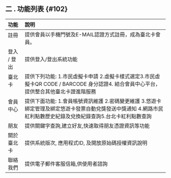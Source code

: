 ## **二 . 功能列表** {#102}

| 功能 | 說明 |
| :--- | :---|
| 註冊        |提供會員以手機門號及E-MAIL認證方式註冊，成為臺北卡會員。|
| 登入 / 登出  |提供登入/登出系統功能|
| 臺北卡         | 提供下列功能: 1.市民虛擬卡申請 2.虛擬卡樣式選定3.市民虛擬卡QR CODE / BARCODE 身分認證4. 結合會員中心平台， 提供整合其他臺北卡證進階服務|
|會員中心        |提供下面功能: 1.會員帳號資訊維護 2.密碼變更維護 3.悠遊卡綁定管理及綁定悠遊卡發票自動兌獎發送中獎通知 4.網路市民紅利點數歷史紀錄及兌換紀錄查詢5.台北卡紅利點數查詢|
| 朋友 |提供關鍵字查詢,建立好友,快速取得朋友憑證資訊等功能|
| 關於臺北卡 |提供系統版次, 應用程式ID, 及開放原始碼授權資訊說明|
| 聯絡我們 |提供電子郵件客服信箱,供使用者諮詢|
